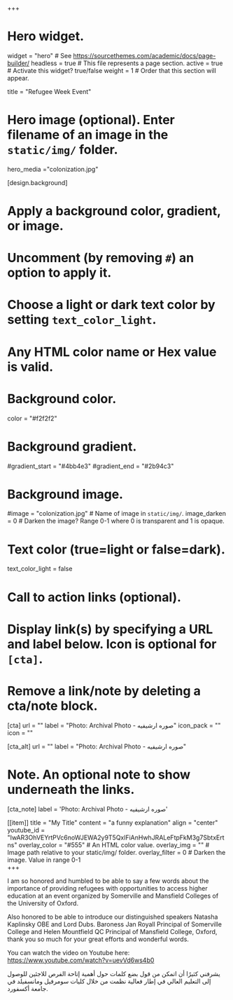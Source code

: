 +++
# Hero widget.
widget = "hero"  # See https://sourcethemes.com/academic/docs/page-builder/
headless = true  # This file represents a page section.
active = true  # Activate this widget? true/false
weight = 1  # Order that this section will appear.

title = "Refugee Week Event"

# Hero image (optional). Enter filename of an image in the `static/img/` folder.
hero_media ="colonization.jpg"

[design.background]
  # Apply a background color, gradient, or image.
  #   Uncomment (by removing `#`) an option to apply it.
  #   Choose a light or dark text color by setting `text_color_light`.
  #   Any HTML color name or Hex value is valid.

  # Background color.
   color = "#f2f2f2"
  
  # Background gradient.
  #gradient_start = "#4bb4e3"
  #gradient_end = "#2b94c3"
  
  # Background image.
   #image = "colonization.jpg"  # Name of image in `static/img/`.
   image_darken = 0  # Darken the image? Range 0-1 where 0 is transparent and 1 is opaque.

  # Text color (true=light or false=dark).
  text_color_light = false

# Call to action links (optional).
#   Display link(s) by specifying a URL and label below. Icon is optional for `[cta]`.
#   Remove a link/note by deleting a cta/note block.
[cta]
  url = ""
  label = "Photo: Archival Photo - صوره ارشيفيه"
  icon_pack = ""
  icon = ""
  
[cta_alt]
  url = ""
  label = "Photo: Archival Photo - صوره ارشيفيه"

# Note. An optional note to show underneath the links.
[cta_note]
  label = 'Photo: Archival Photo - صوره ارشيفيه'
  
[[item]]
title = "My Title"
content = "a funny explanation"
align = "center"
youtube_id = "IwAR3OhVEYrtPVc6noWJEWA2y9T5QxlFiAnHwhJRALeFtpFkM3g7SbtxErtns" 
overlay_color = "#555" # An HTML color value.
overlay_img = "" # Image path relative to your static/img/ folder.
overlay_filter = 0 # Darken the image. Value in range 0-1  
+++

I am so honored and humbled to be able to say a few words about the importance of providing refugees with opportunities to access higher education at an event organized by Somerville and Mansfield Colleges of the University of Oxford.

Also honored to be able to introduce our distinguished speakers Natasha Kaplinsky OBE and Lord Dubs. Baroness Jan Royall Principal of Somerville College and Helen Mountfield QC Principal of Mansfield College, Oxford, thank you so much for your great efforts and wonderful words.

You can watch the video on Youtube here: https://www.youtube.com/watch?v=uevVd6ws4b0

يشرفني كثيرًا أن اتمكن من قول بضع كلمات حول أهمية إتاحة الفرص للاجئين للوصول إلى التعليم العالي في إطار فعالية نظمت من خلال كليات سومرفيل ومانسفيلد في جامعة أكسفورد.

